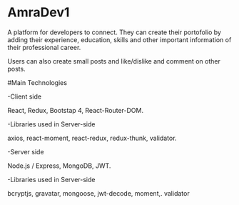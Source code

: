 # AmraDev1

A platform for developers to connect. They can create their portofolio by adding their experience, education, skills and other important information of their professional career.

Users can also create small posts and like/dislike and comment on other posts.


#Main Technologies

-Client side

React,
Redux,
Bootstap 4,
React-Router-DOM.


-Libraries used in Server-side

axios,
react-moment,
react-redux,
redux-thunk,
validator.

-Server side

Node.js / Express,
MongoDB,
JWT.


-Libraries used in Server-side

bcryptjs,
gravatar,
mongoose,
jwt-decode,
moment,.
validator



